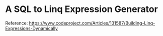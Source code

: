# A SQL to Linq Expression Generator
Reference: https://www.codeproject.com/Articles/131587/Building-Linq-Expressions-Dynamically